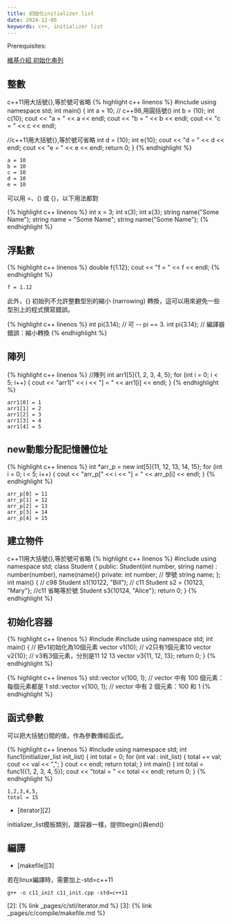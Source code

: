 ```yaml
---
title: 初始化initializer list
date: 2024-12-06
keywords: c++, initializer list
---
```


Prerequisites:

[維基介紹 初始化串列][1]

## 整數

c++11用大括號{},等於號可省略
{% highlight c++ linenos %}
#include <iostream>
using namespace std;
int main() {
  int a = 10;
  // c++98,用圓括號()
  int b = (10);
  int c(10);
  cout << "a = " << a << endl;
  cout << "b = " << b << endl;
  cout << "c = " << c << endl;
  
  //c++11用大括號{},等於號可省略
  int d = {10};
  int e{10};
  cout << "d = " << d << endl;
  cout << "e = " << e << endl;
  return 0;
}
{% endhighlight %}
```
a = 10
b = 10
c = 10
d = 10
e = 10
```

可以用 =、() 或 {}，以下用法都對

{% highlight c++ linenos %}
int x = 3;
int x(3);
int x{3};
string name("Some Name");
string name = "Some Name";
string name{"Some Name"};
{% endhighlight %}

## 浮點數

{% highlight c++ linenos %}
  double f{1.12};
  cout << "f = " << f << endl;
{% endhighlight %}
```
f = 1.12
```

此外，{} 初始列不允許整數型別的縮小 (narrowing) 轉換，這可以用來避免一些型別上的程式撰寫錯誤。

{% highlight c++ linenos %}
int pi(3.14);  // 可 -- pi == 3.
int pi{3.14};  // 編譯器錯誤：縮小轉換
{% endhighlight %}

## 陣列
{% highlight c++ linenos %}
  //陣列
  int arr1[5]{1, 2, 3, 4, 5};
  for (int i = 0; i < 5; i++) {
  cout << "arr1[" << i << "] = " << arr1[i] << endl;
  }
{% endhighlight %}
```
arr1[0] = 1
arr1[1] = 2
arr1[2] = 3
arr1[3] = 4
arr1[4] = 5
```

## new動態分配記憶體位址
{% highlight c++ linenos %}
  int *arr_p = new int[5]{11, 12, 13, 14, 15};
  for (int i = 0; i < 5; i++) {
  cout << "arr_p[" << i << "] = " << arr_p[i] << endl;
  }
{% endhighlight %}
```
arr_p[0] = 11
arr_p[1] = 12
arr_p[2] = 13
arr_p[3] = 14
arr_p[4] = 15
```

## 建立物件

c++11用大括號{},等於號可省略
{% highlight c++ linenos %}
#include <iostream>
using namespace std;
class Student {
 public:
  Student(int number, string name) : number(number), name(name){}
 private:
  int number;  // 學號
  string name;
};
int main() {
  // c98
  Student s1(10122, "Bill");
  // c11
  Student s2 = {10123, "Mary"};
  //c11 省略等於號
  Student s3{10124, "Alice"};
  return 0;
}
{% endhighlight %}

## 初始化容器
{% highlight c++ linenos %}
#include <iostream>
#include <vector>
using namespace std;
int main() {
  // 把v1初始化為10個元素
  vector<int> v1(10);
  // v2只有1個元素10
  vector<int> v2{10};
  // v3有3個元素，分別是11 12 13
  vector<int> v3{11, 12, 13};
  return 0;
}
{% endhighlight %}

{% highlight c++ linenos %}
std::vector<int> v(100, 1);  // vector 中有 100 個元素：每個元素都是 1
std::vector<int> v{100, 1};  // vector 中有 2 個元素：100 和 1
{% endhighlight %}

## 函式參數
可以把大括號{}間的值，作為參數傳給函式。

{% highlight c++ linenos %}
#include <iostream>
using namespace std;
int func1(initializer_list<int> init_list) {
  int total = 0;
  for (int val : init_list) {
  total += val;
  cout << val << ",";
  }
  cout << endl;
  return total;
}
int main() {
  int total = func1({1, 2, 3, 4, 5});
  cout << "total = " << total << endl;
  return 0;
}
{% endhighlight %}
```
1,2,3,4,5,
total = 15
```

- [iterator][2]

initializer_list模板類別，跟容器一樣，提供begin()與end()

## 編譯

- [makefile][3]

若在linux編譯時，需要加上-std=c++11
```
g++ -o c11_init c11_init.cpp -std=c++11
```


[1]: https://zh.wikipedia.org/zh-tw/C%2B%2B11
[2]: {% link _pages/c/stl/iterator.md %}
[3]: {% link _pages/c/compile/makefile.md %}